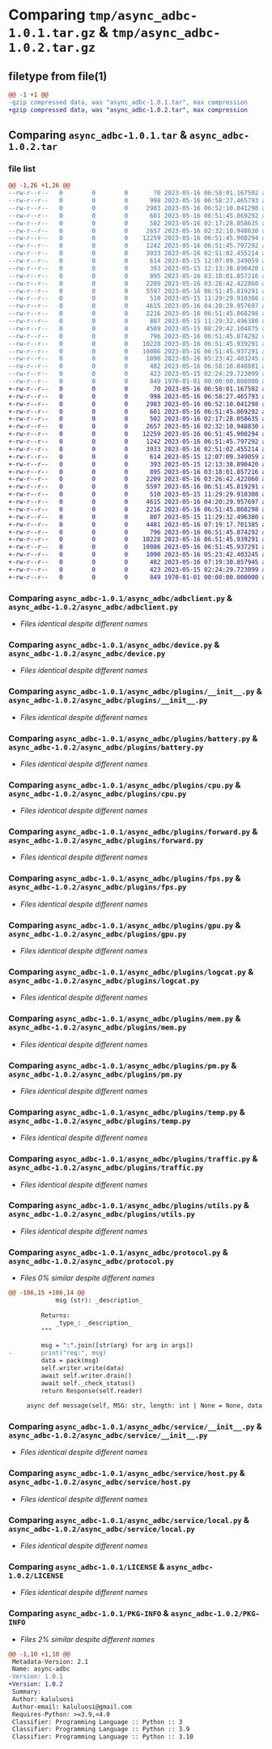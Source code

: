 # Comparing `tmp/async_adbc-1.0.1.tar.gz` & `tmp/async_adbc-1.0.2.tar.gz`

## filetype from file(1)

```diff
@@ -1 +1 @@
-gzip compressed data, was "async_adbc-1.0.1.tar", max compression
+gzip compressed data, was "async_adbc-1.0.2.tar", max compression
```

## Comparing `async_adbc-1.0.1.tar` & `async_adbc-1.0.2.tar`

### file list

```diff
@@ -1,26 +1,26 @@
--rw-r--r--   0        0        0       70 2023-05-16 06:58:01.167502 async_adbc-1.0.1/async_adbc/__init__.py
--rw-r--r--   0        0        0      998 2023-05-16 06:58:27.465793 async_adbc-1.0.1/async_adbc/adbclient.py
--rw-r--r--   0        0        0     2983 2023-05-16 06:52:10.041298 async_adbc-1.0.1/async_adbc/device.py
--rw-r--r--   0        0        0      601 2023-05-16 06:51:45.869292 async_adbc-1.0.1/async_adbc/plugins/__init__.py
--rw-r--r--   0        0        0      502 2023-05-16 02:17:28.058635 async_adbc-1.0.1/async_adbc/plugins/am.py
--rw-r--r--   0        0        0     2657 2023-05-16 02:32:10.948830 async_adbc-1.0.1/async_adbc/plugins/battery.py
--rw-r--r--   0        0        0    12259 2023-05-16 06:51:45.908294 async_adbc-1.0.1/async_adbc/plugins/cpu.py
--rw-r--r--   0        0        0     1242 2023-05-16 06:51:45.797292 async_adbc-1.0.1/async_adbc/plugins/forward.py
--rw-r--r--   0        0        0     3933 2023-05-16 02:51:02.455214 async_adbc-1.0.1/async_adbc/plugins/fps.py
--rw-r--r--   0        0        0      614 2023-05-15 12:07:09.349059 async_adbc-1.0.1/async_adbc/plugins/gpu.py
--rw-r--r--   0        0        0      393 2023-05-15 12:13:38.890420 async_adbc-1.0.1/async_adbc/plugins/input.py
--rw-r--r--   0        0        0      895 2023-05-16 03:18:01.857216 async_adbc-1.0.1/async_adbc/plugins/logcat.py
--rw-r--r--   0        0        0     2209 2023-05-16 03:26:42.422860 async_adbc-1.0.1/async_adbc/plugins/mem.py
--rw-r--r--   0        0        0     5597 2023-05-16 06:51:45.819291 async_adbc-1.0.1/async_adbc/plugins/pm.py
--rw-r--r--   0        0        0      510 2023-05-15 11:29:29.910308 async_adbc-1.0.1/async_adbc/plugins/prop.py
--rw-r--r--   0        0        0     4615 2023-05-16 04:20:29.957697 async_adbc-1.0.1/async_adbc/plugins/temp.py
--rw-r--r--   0        0        0     2216 2023-05-16 06:51:45.868298 async_adbc-1.0.1/async_adbc/plugins/traffic.py
--rw-r--r--   0        0        0      807 2023-05-15 11:29:32.496380 async_adbc-1.0.1/async_adbc/plugins/utils.py
--rw-r--r--   0        0        0     4509 2023-05-15 08:29:42.104875 async_adbc-1.0.1/async_adbc/protocol.py
--rw-r--r--   0        0        0      796 2023-05-16 06:51:45.874292 async_adbc-1.0.1/async_adbc/service/__init__.py
--rw-r--r--   0        0        0    10228 2023-05-16 06:51:45.939291 async_adbc-1.0.1/async_adbc/service/host.py
--rw-r--r--   0        0        0    10086 2023-05-16 06:51:45.937291 async_adbc-1.0.1/async_adbc/service/local.py
--rw-r--r--   0        0        0     1090 2023-05-16 05:23:42.403245 async_adbc-1.0.1/LICENSE
--rw-r--r--   0        0        0      482 2023-05-16 06:58:10.840881 async_adbc-1.0.1/pyproject.toml
--rw-r--r--   0        0        0      423 2023-05-15 02:24:29.723099 async_adbc-1.0.1/README.md
--rw-r--r--   0        0        0      849 1970-01-01 00:00:00.000000 async_adbc-1.0.1/PKG-INFO
+-rw-r--r--   0        0        0       70 2023-05-16 06:58:01.167502 async_adbc-1.0.2/async_adbc/__init__.py
+-rw-r--r--   0        0        0      998 2023-05-16 06:58:27.465793 async_adbc-1.0.2/async_adbc/adbclient.py
+-rw-r--r--   0        0        0     2983 2023-05-16 06:52:10.041298 async_adbc-1.0.2/async_adbc/device.py
+-rw-r--r--   0        0        0      601 2023-05-16 06:51:45.869292 async_adbc-1.0.2/async_adbc/plugins/__init__.py
+-rw-r--r--   0        0        0      502 2023-05-16 02:17:28.058635 async_adbc-1.0.2/async_adbc/plugins/am.py
+-rw-r--r--   0        0        0     2657 2023-05-16 02:32:10.948830 async_adbc-1.0.2/async_adbc/plugins/battery.py
+-rw-r--r--   0        0        0    12259 2023-05-16 06:51:45.908294 async_adbc-1.0.2/async_adbc/plugins/cpu.py
+-rw-r--r--   0        0        0     1242 2023-05-16 06:51:45.797292 async_adbc-1.0.2/async_adbc/plugins/forward.py
+-rw-r--r--   0        0        0     3933 2023-05-16 02:51:02.455214 async_adbc-1.0.2/async_adbc/plugins/fps.py
+-rw-r--r--   0        0        0      614 2023-05-15 12:07:09.349059 async_adbc-1.0.2/async_adbc/plugins/gpu.py
+-rw-r--r--   0        0        0      393 2023-05-15 12:13:38.890420 async_adbc-1.0.2/async_adbc/plugins/input.py
+-rw-r--r--   0        0        0      895 2023-05-16 03:18:01.857216 async_adbc-1.0.2/async_adbc/plugins/logcat.py
+-rw-r--r--   0        0        0     2209 2023-05-16 03:26:42.422860 async_adbc-1.0.2/async_adbc/plugins/mem.py
+-rw-r--r--   0        0        0     5597 2023-05-16 06:51:45.819291 async_adbc-1.0.2/async_adbc/plugins/pm.py
+-rw-r--r--   0        0        0      510 2023-05-15 11:29:29.910308 async_adbc-1.0.2/async_adbc/plugins/prop.py
+-rw-r--r--   0        0        0     4615 2023-05-16 04:20:29.957697 async_adbc-1.0.2/async_adbc/plugins/temp.py
+-rw-r--r--   0        0        0     2216 2023-05-16 06:51:45.868298 async_adbc-1.0.2/async_adbc/plugins/traffic.py
+-rw-r--r--   0        0        0      807 2023-05-15 11:29:32.496380 async_adbc-1.0.2/async_adbc/plugins/utils.py
+-rw-r--r--   0        0        0     4481 2023-05-16 07:19:17.701385 async_adbc-1.0.2/async_adbc/protocol.py
+-rw-r--r--   0        0        0      796 2023-05-16 06:51:45.874292 async_adbc-1.0.2/async_adbc/service/__init__.py
+-rw-r--r--   0        0        0    10228 2023-05-16 06:51:45.939291 async_adbc-1.0.2/async_adbc/service/host.py
+-rw-r--r--   0        0        0    10086 2023-05-16 06:51:45.937291 async_adbc-1.0.2/async_adbc/service/local.py
+-rw-r--r--   0        0        0     1090 2023-05-16 05:23:42.403245 async_adbc-1.0.2/LICENSE
+-rw-r--r--   0        0        0      482 2023-05-16 07:19:30.857945 async_adbc-1.0.2/pyproject.toml
+-rw-r--r--   0        0        0      423 2023-05-15 02:24:29.723099 async_adbc-1.0.2/README.md
+-rw-r--r--   0        0        0      849 1970-01-01 00:00:00.000000 async_adbc-1.0.2/PKG-INFO
```

### Comparing `async_adbc-1.0.1/async_adbc/adbclient.py` & `async_adbc-1.0.2/async_adbc/adbclient.py`

 * *Files identical despite different names*

### Comparing `async_adbc-1.0.1/async_adbc/device.py` & `async_adbc-1.0.2/async_adbc/device.py`

 * *Files identical despite different names*

### Comparing `async_adbc-1.0.1/async_adbc/plugins/__init__.py` & `async_adbc-1.0.2/async_adbc/plugins/__init__.py`

 * *Files identical despite different names*

### Comparing `async_adbc-1.0.1/async_adbc/plugins/battery.py` & `async_adbc-1.0.2/async_adbc/plugins/battery.py`

 * *Files identical despite different names*

### Comparing `async_adbc-1.0.1/async_adbc/plugins/cpu.py` & `async_adbc-1.0.2/async_adbc/plugins/cpu.py`

 * *Files identical despite different names*

### Comparing `async_adbc-1.0.1/async_adbc/plugins/forward.py` & `async_adbc-1.0.2/async_adbc/plugins/forward.py`

 * *Files identical despite different names*

### Comparing `async_adbc-1.0.1/async_adbc/plugins/fps.py` & `async_adbc-1.0.2/async_adbc/plugins/fps.py`

 * *Files identical despite different names*

### Comparing `async_adbc-1.0.1/async_adbc/plugins/gpu.py` & `async_adbc-1.0.2/async_adbc/plugins/gpu.py`

 * *Files identical despite different names*

### Comparing `async_adbc-1.0.1/async_adbc/plugins/logcat.py` & `async_adbc-1.0.2/async_adbc/plugins/logcat.py`

 * *Files identical despite different names*

### Comparing `async_adbc-1.0.1/async_adbc/plugins/mem.py` & `async_adbc-1.0.2/async_adbc/plugins/mem.py`

 * *Files identical despite different names*

### Comparing `async_adbc-1.0.1/async_adbc/plugins/pm.py` & `async_adbc-1.0.2/async_adbc/plugins/pm.py`

 * *Files identical despite different names*

### Comparing `async_adbc-1.0.1/async_adbc/plugins/temp.py` & `async_adbc-1.0.2/async_adbc/plugins/temp.py`

 * *Files identical despite different names*

### Comparing `async_adbc-1.0.1/async_adbc/plugins/traffic.py` & `async_adbc-1.0.2/async_adbc/plugins/traffic.py`

 * *Files identical despite different names*

### Comparing `async_adbc-1.0.1/async_adbc/plugins/utils.py` & `async_adbc-1.0.2/async_adbc/plugins/utils.py`

 * *Files identical despite different names*

### Comparing `async_adbc-1.0.1/async_adbc/protocol.py` & `async_adbc-1.0.2/async_adbc/protocol.py`

 * *Files 0% similar despite different names*

```diff
@@ -106,15 +106,14 @@
             msg (str): _description_
 
         Returns:
             _type_: _description_
         """
 
         msg = ":".join([str(arg) for arg in args])
-        print("req:", msg)
         data = pack(msg)
         self.writer.write(data)
         await self.writer.drain()
         await self._check_status()
         return Response(self.reader)
 
     async def message(self, MSG: str, length: int | None = None, data: bytes = b""):
```

### Comparing `async_adbc-1.0.1/async_adbc/service/__init__.py` & `async_adbc-1.0.2/async_adbc/service/__init__.py`

 * *Files identical despite different names*

### Comparing `async_adbc-1.0.1/async_adbc/service/host.py` & `async_adbc-1.0.2/async_adbc/service/host.py`

 * *Files identical despite different names*

### Comparing `async_adbc-1.0.1/async_adbc/service/local.py` & `async_adbc-1.0.2/async_adbc/service/local.py`

 * *Files identical despite different names*

### Comparing `async_adbc-1.0.1/LICENSE` & `async_adbc-1.0.2/LICENSE`

 * *Files identical despite different names*

### Comparing `async_adbc-1.0.1/PKG-INFO` & `async_adbc-1.0.2/PKG-INFO`

 * *Files 2% similar despite different names*

```diff
@@ -1,10 +1,10 @@
 Metadata-Version: 2.1
 Name: async-adbc
-Version: 1.0.1
+Version: 1.0.2
 Summary: 
 Author: kaluluosi
 Author-email: kaluluosi@gmail.com
 Requires-Python: >=3.9,<4.0
 Classifier: Programming Language :: Python :: 3
 Classifier: Programming Language :: Python :: 3.9
 Classifier: Programming Language :: Python :: 3.10
```

